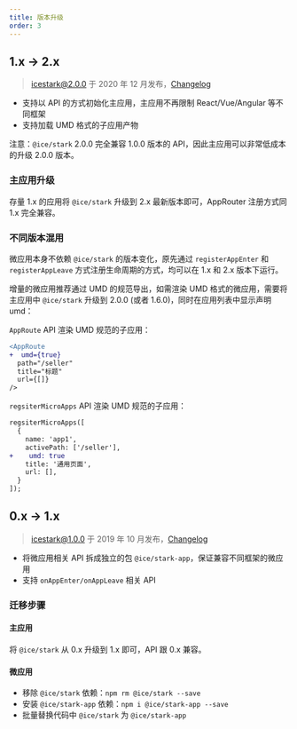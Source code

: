 ```yaml
---
title: 版本升级
order: 3
---
```


## 1.x -> 2.x

> icestark@2.0.0 于 2020 年 12 月发布，[Changelog](https://github.com/ice-lab/icestark/releases/tag/v2.0.0)

- 支持以 API 的方式初始化主应用，主应用不再限制 React/Vue/Angular 等不同框架
- 支持加载 UMD 格式的子应用产物

注意：`@ice/stark` 2.0.0 完全兼容 1.0.0 版本的 API，因此主应用可以非常低成本的升级 2.0.0 版本。

### 主应用升级

存量 1.x 的应用将 `@ice/stark` 升级到 2.x 最新版本即可，AppRouter 注册方式同 1.x 完全兼容。

### 不同版本混用

微应用本身不依赖 `@ice/stark` 的版本变化，原先通过 `registerAppEnter` 和 `registerAppLeave` 方式注册生命周期的方式，均可以在 1.x 和 2.x 版本下运行。

增量的微应用推荐通过 UMD 的规范导出，如需渲染 UMD 格式的微应用，需要将主应用中 `@ice/stark` 升级到 2.0.0 (或者 1.6.0)，同时在应用列表中显示声明 umd：

`AppRoute` API 渲染 UMD 规范的子应用：
 
```diff
<AppRoute
+  umd={true}
  path="/seller"
  title="标题"
  url={[]}
/>
```

`regsiterMicroApps` API 渲染 UMD 规范的子应用：

```diff
regsiterMicroApps([
  {
    name: 'app1',
    activePath: ['/seller'],
+    umd: true
    title: '通用页面',
    url: [],
  }
]);
```

## 0.x -> 1.x

> icestark@1.0.0 于 2019 年 10 月发布，[Changelog](https://github.com/ice-lab/icestark/releases/tag/v1.0.0(2019-10-14))

- 将微应用相关 API 拆成独立的包 `@ice/stark-app`，保证兼容不同框架的微应用
- 支持 `onAppEnter/onAppLeave` 相关 API

### 迁移步骤

#### 主应用

将 `@ice/stark` 从 0.x 升级到 1.x 即可，API 跟 0.x 兼容。

#### 微应用

- 移除 `@ice/stark` 依赖：`npm rm @ice/stark --save`
- 安装 `@ice/stark-app` 依赖：`npm i @ice/stark-app --save`
- 批量替换代码中 `@ice/stark` 为 `@ice/stark-app`
